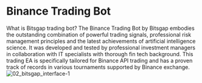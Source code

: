 # Binance Trading Bot

What is Bitsgap trading bot?
The Binance Trading Bot by Bitsgap embodies the outstanding combination of powerful trading signals, professional risk management principles and the latest achievements of artificial intelligence science. It was developed and tested by professional investment managers in collaboration with IT specialists with thorough fin tech background. This trading EA is specifically tailored for Binance API trading and has a proven track of records in various tournaments supported by Binance exchange.
![02_bitsgap_interface-1](https://user-images.githubusercontent.com/113233023/189475254-e469214d-9ddd-4cca-9c9d-87dfbc93a2ad.jpg)


